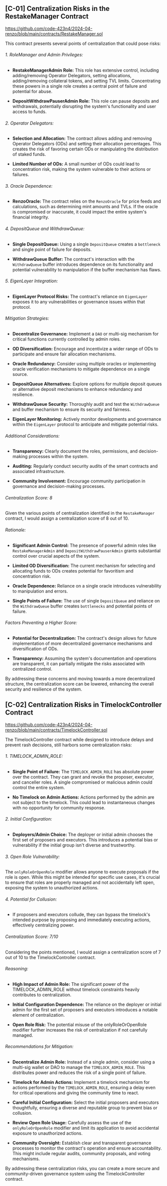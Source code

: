 ## [C-01] Centralization Risks in the RestakeManager Contract

https://github.com/code-423n4/2024-04-renzo/blob/main/contracts/RestakeManager.sol

This contract presents several points of centralization that could pose risks:

###### 1. RoleManager and Admin Privileges:

- **RestakeManagerAdmin Role:** This role has extensive control, including adding/removing Operator Delegators, setting allocations, adding/removing collateral tokens, and setting TVL limits. Concentrating these powers in a single role creates a central point of failure and potential for abuse.

- **DepositWithdrawPauserAdmin Role:** This role can pause deposits and withdrawals, potentially disrupting the system's functionality and user access to funds.

###### 2. Operator Delegators:

- **Selection and Allocation:** The contract allows adding and removing Operator Delegators (ODs) and setting their allocation percentages. This creates the risk of favoring certain ODs or manipulating the distribution of staked funds.

- **Limited Number of ODs:** A small number of ODs could lead to concentration risk, making the system vulnerable to their actions or failures.

###### 3. Oracle Dependence:

- **RenzoOracle:** The contract relies on the `RenzoOracle` for price feeds and calculations, such as determining mint amounts and TVLs. If the oracle is compromised or inaccurate, it could impact the entire system's financial integrity.

###### 4. DepositQueue and WithdrawQueue:

- **Single DepositQueue:** Using a single `DepositQueue` creates a `bottleneck` and single point of failure for deposits.

- **WithdrawQueue Buffer:** The contract's interaction with the `WithdrawQueue` buffer introduces dependence on its functionality and potential vulnerability to manipulation if the buffer mechanism has flaws.

###### 5. EigenLayer Integration:

- **EigenLayer Protocol Risks:** The contract's reliance on `EigenLayer` exposes it to any vulnerabilities or governance issues within that protocol.

###### Mitigation Strategies:

- **Decentralize Governance:** Implement a `DAO` or multi-sig mechanism for critical functions currently controlled by admin roles.

- **OD Diversification:** Encourage and incentivize a wider range of ODs to participate and ensure fair allocation mechanisms.

- **Oracle Redundancy:** Consider using multiple oracles or implementing oracle verification mechanisms to mitigate dependence on a single source.

- **DepositQueue Alternatives:** Explore options for multiple deposit queues or alternative deposit mechanisms to enhance redundancy and resilience.

- **WithdrawQueue Security:** Thoroughly audit and test the `WithdrawQueue` and buffer mechanism to ensure its security and fairness.

- **EigenLayer Monitoring:** Actively monitor developments and governance within the `EigenLayer` protocol to anticipate and mitigate potential risks.

###### Additional Considerations:

- **Transparency:** Clearly document the roles, permissions, and decision-making processes within the system.

- **Auditing:** Regularly conduct security audits of the smart contracts and associated infrastructure.

- **Community Involvement:** Encourage community participation in governance and decision-making processes.

###### Centralization Score: 8

Given the various points of centralization identified in the `RestakeManager` contract, I would assign a centralization score of 8 out of 10.

###### Rationale:

- **Significant Admin Control:** The presence of powerful admin roles like `RestakeManagerAdmin` and `DepositWithdrawPauserAdmin` grants substantial control over crucial aspects of the system.

- **Limited OD Diversification:** The current mechanism for selecting and allocating funds to ODs creates potential for favoritism and concentration risk.

- **Oracle Dependence:** Reliance on a single oracle introduces vulnerability to manipulation and errors.

- **Single Points of Failure:** The use of single `DepositQueue` and reliance on the `WithdrawQueue` buffer creates `bottlenecks` and potential points of failure.

###### Factors Preventing a Higher Score:

- **Potential for Decentralization:** The contract's design allows for future implementation of more decentralized governance mechanisms and diversification of ODs.

- **Transparency:** Assuming the system's documentation and operations are transparent, it can partially mitigate the risks associated with centralized control.

By addressing these concerns and moving towards a more decentralized structure, the centralization score can be lowered, enhancing the overall security and resilience of the system.

## [C-02] Centralization Risks in TimelockController Contract

https://github.com/code-423n4/2024-04-renzo/blob/main/contracts/TimelockController.sol

The TimelockController contract while designed to introduce delays and prevent rash decisions, still harbors some centralization risks:

###### 1. TIMELOCK_ADMIN_ROLE:

- **Single Point of Failure:** The `TIMELOCK_ADMIN_ROLE` has absolute power over the contract. They can grant and revoke the proposer, executor, and canceller roles. A single compromised or malicious admin could control the entire system.

- **No Timelock on Admin Actions:** Actions performed by the admin are not subject to the timelock. This could lead to instantaneous changes with no opportunity for community response.

###### 2. Initial Configuration:

- **Deployers/Admin Choice:** The deployer or initial admin chooses the first set of proposers and executors. This introduces a potential bias or vulnerability if the initial group isn't diverse and trustworthy.

###### 3. Open Role Vulnerability:

The `onlyRoleOrOpenRole` modifier allows anyone to execute proposals if the role is open. While this might be intended for specific use cases, it's crucial to ensure that roles are properly managed and not accidentally left open, exposing the system to unauthorized actions.

###### 4. Potential for Collusion:

- If proposers and executors collude, they can bypass the timelock's intended purpose by proposing and immediately executing actions, effectively centralizing power.

###### Centralization Score: 7/10

Considering the points mentioned, I would assign a centralization score of 7 out of 10 to the TimelockController contract.

###### Reasoning:

- **High Impact of Admin Role:** The significant power of the TIMELOCK_ADMIN_ROLE without timelock constraints heavily contributes to centralization.

- **Initial Configuration Dependence:** The reliance on the deployer or initial admin for the first set of proposers and executors introduces a notable element of centralization.

- **Open Role Risk:** The potential misuse of the onlyRoleOrOpenRole modifier further increases the risk of centralization if not carefully managed.

###### Recommendations for Mitigation:

- **Decentralize Admin Role:** Instead of a single admin, consider using a multi-sig wallet or DAO to manage the `TIMELOCK_ADMIN_ROLE`. This distributes power and reduces the risk of a single point of failure.

- **Timelock for Admin Actions:** Implement a timelock mechanism for actions performed by the `TIMELOCK_ADMIN_ROLE`, ensuring a delay even for critical operations and giving the community time to react.

- **Careful Initial Configuration:** Select the initial proposers and executors thoughtfully, ensuring a diverse and reputable group to prevent bias or collusion.

- **Review Open Role Usage:** Carefully assess the use of the `onlyRoleOrOpenRole` modifier and limit its application to avoid accidental exposure to unauthorized actions.

- **Community Oversight:** Establish clear and transparent governance processes to monitor the contract's operation and ensure accountability. This might include regular audits, community proposals, and voting mechanisms.

By addressing these centralization risks, you can create a more secure and community-driven governance system using the TimelockController contract.





























